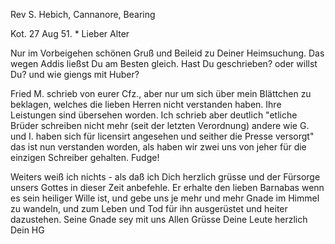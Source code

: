 Rev S. Hebich, Cannanore, Bearing

 Kot. 27 Aug 51.
 <Mittwoch>*
Lieber Alter

Nur im Vorbeigehen schönen Gruß und Beileid zu Deiner Heimsuchung. Das wegen Addis ließst Du am Besten gleich. Hast Du geschrieben? oder willst Du? und wie giengs mit Huber?

Fried M. schrieb von eurer Cfz., aber nur um sich über mein Blättchen zu beklagen, welches die lieben Herren nicht verstanden haben. Ihre Leistungen sind übersehen worden. Ich schrieb aber deutlich "etliche Brüder schreiben nicht mehr (seit der letzten Verordnung) andere wie G. und I. haben sich für licensirt angesehen und seither die Presse versorgt" das ist nun verstanden worden, als haben wir zwei uns von jeher für die einzigen Schreiber gehalten. Fudge!

Weiters weiß ich nichts - als daß ich Dich herzlich grüsse und der Fürsorge unsers Gottes in dieser Zeit anbefehle. Er erhalte den lieben Barnabas wenn es sein heiliger Wille ist, und gebe uns je mehr und mehr Gnade im Himmel zu wandeln, und zum Leben und Tod für ihn ausgerüstet und heiter dazustehen. Seine Gnade sey mit uns Allen
 Grüsse Deine Leute herzlich
 Dein HG

